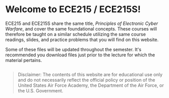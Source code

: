 # Welcome to ECE215 / ECE215S!

ECE215 and ECE215S share the same title, _Principles of Electronic Cyber Warfare_, and cover the same foundational concepts. These courses will therefore be taught on a similar schedule utilizing the same course readings, slides, and practice problems that you will find on this website. 

Some of these files will be updated throughout the semester. It's recommended you download files just prior to the lecture for which the material pertains.

```{tableofcontents}
```

> Disclaimer: The contents of this website are for educational use only and do not necessarily reflect the official policy or position of the United States Air Force Academy, the Department of the Air Force, or the U.S. Government.
